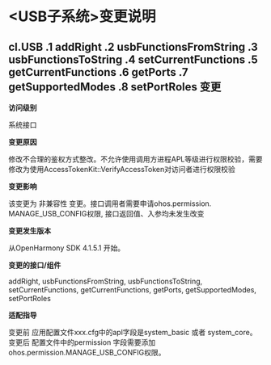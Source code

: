 # <USB子系统>变更说明

## cl.USB .1 addRight .2 usbFunctionsFromString .3 usbFunctionsToString .4 setCurrentFunctions .5 getCurrentFunctions .6 getPorts .7 getSupportedModes .8 setPortRoles 变更

**访问级别**

系统接口

**变更原因**

修改不合理的鉴权方式整改。不允许使用调用方进程APL等级进行权限校验，需要修改为使用AccessTokenKit::VerifyAccessToken对访问者进行权限校验

**变更影响**

该变更为 非兼容性 变更。接口调用者需要申请ohos.permission. MANAGE_USB_CONFIG权限, 接口返回值、入参均未发生改变

**变更发生版本**

从OpenHarmony SDK 4.1.5.1 开始。

**变更的接口/组件**

addRight, usbFunctionsFromString, usbFunctionsToString, setCurrentFunctions, getCurrentFunctions, getPorts, getSupportedModes, setPortRoles

**适配指导**

变更前
应用配置文件xxx.cfg中的apl字段是system_basic 或者 system_core。
变更后
配置文件中的permission 字段需要添加ohos.permission.MANAGE_USB_CONFIG权限。
